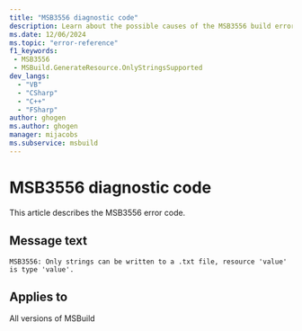 ```yaml
---
title: "MSB3556 diagnostic code"
description: Learn about the possible causes of the MSB3556 build error, and get troubleshooting tips.
ms.date: 12/06/2024
ms.topic: "error-reference"
f1_keywords:
 - MSB3556
 - MSBuild.GenerateResource.OnlyStringsSupported
dev_langs:
  - "VB"
  - "CSharp"
  - "C++"
  - "FSharp"
author: ghogen
ms.author: ghogen
manager: mijacobs
ms.subservice: msbuild
---
```


# MSB3556 diagnostic code

<!-- :::ErrorDefinitionDescription::: -->
<!-- :::editable-content name="introDescription"::: -->
This article describes the MSB3556 error code.
<!-- :::editable-content-end::: -->

## Message text

`MSB3556: Only strings can be written to a .txt file, resource 'value' is type 'value'.`

<!-- :::editable-content name="postOutputDescription"::: -->
<!--
{StrBegin="MSB3556: "}
-->
<!-- :::editable-content-end::: -->
<!-- :::ErrorDefinitionDescription-end::: -->

## Applies to

All versions of MSBuild

